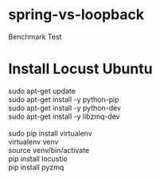 # spring-vs-loopback
Benchmark Test

# Install Locust Ubuntu<br/>
sudo apt-get update<br/>
sudo apt-get install -y python-pip<br/>
sudo apt-get install -y python-dev<br/>
sudo apt-get install -y libzmq-dev<br/>
<br/>
sudo pip install virtualenv<br/>
virtualenv venv<br/>
source venv/bin/activate<br/>
pip install locustio<br/>
pip install pyzmq<br/>
